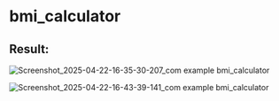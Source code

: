 # bmi_calculator


## Result:

![Screenshot_2025-04-22-16-35-30-207_com example bmi_calculator](https://github.com/user-attachments/assets/e98628ca-b1ff-41e2-b4a6-3828b808158d)


![Screenshot_2025-04-22-16-43-39-141_com example bmi_calculator](https://github.com/user-attachments/assets/62b9faa9-bbf2-4170-9e50-f5b84bdbbb2b)
